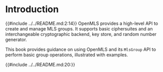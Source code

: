 # Introduction

<!-- Get the Readme without the headline until (including) the introductory sentence  -->

{{#include ../../README.md:2:14}}
OpenMLS provides a high-level API to create and manage MLS groups. It supports basic ciphersuites and an interchangeable cryptographic backend, key store, and random number generator.

This book provides guidance on using OpenMLS and its `MlsGroup` API to perform basic group operations, illustrated with examples.

<!-- Get the rest of the Readme -->

{{#include ../../README.md:20:}}
